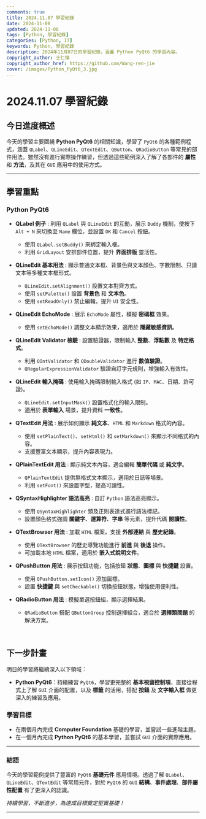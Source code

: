 ```yaml
---
comments: true
title: 2024.11.07 學習紀錄
date: 2024-11-08
updated: 2024-11-08
tags: [Python, 學習紀錄]
categories: [Python, IT]
keywords: Python, 學習紀錄
description: 2024年11月07日的學習紀錄，涵蓋 Python PyQt6 的學習內容。
copyright_author: 王仁傑
copyright_author_href: https://github.com/Wang-ren-jie
cover: /images/Python_PyQt6_3.jpg
---
```


# 2024.11.07 學習紀錄

## 今日進度概述

今天的學習主要圍繞 **Python PyQt6** 的相關知識，學習了 `PyQt6` 的各種範例程式，涵蓋 `QLabel`、`QLineEdit`、`QTextEdit`、`QButton`、`QRadioButton` 等常見的部件用法。雖然沒有進行實際操作練習，但透過這些範例深入了解了各部件的 **屬性** 和 **方法**，及其在 `GUI` 應用中的使用方式。

---

## 學習重點

### Python PyQt6

- **QLabel 例子** :
    利用 `QLabel` 與 `QLineEdit` 的互動，展示 `Buddy` 機制，使按下 `Alt + N` 來切換至 `Name` 欄位，並設置 `OK` 和 `Cancel` 按鈕。

    - 使用 `QLabel.setBuddy()` 來綁定輸入框。
    - 利用 `GridLayout` 安排部件位置，提升 **界面排版** 靈活性。

- **QLineEdit 基本用法** :
    顯示普通文本框、背景色與文本顏色、字數限制、只讀文本等多種文本框形式。

    - `QLineEdit.setAlignment()` 設置文本對齊方式。
    - 使用 `setPalette()` 設置 **背景色** 和 **文本色**。
    - 使用 `setReadOnly()` 禁止編輯，提升 `UI` 安全性。

- **QLineEdit EchoMode** :
    展示 `EchoMode` 屬性，模擬 **密碼框** 效果。

    - 使用 `setEchoMode()` 調整文本顯示效果，適用於 **隱藏敏感資訊**。

- **QLineEdit Validator 檢驗** :
    設置驗證器，限制輸入 **整數**、**浮點數** 及 **特定格式**。
    - 利用 `QIntValidator` 和 `QDoubleValidator` 進行 **數值驗證**。
    - `QRegularExpressionValidator` 驗證自訂字元規則，增強輸入有效性。

- **QLineEdit 輸入掩碼** :
    使用輸入掩碼限制輸入格式 (如 `IP`、`MAC`、日期、許可證)。

    - `QLineEdit.setInputMask()` 設置格式化的輸入限制。
    - 適用於 **表單輸入** 場景，提升資料 **一致性**。

- **QTextEdit 用法** :
    展示如何顯示 **純文本**、`HTML` 和 `Markdown` 格式的內容。

    - 使用 `setPlainText()`、`setHtml()` 和 `setMarkdown()` 來顯示不同格式的內容。
    - 支援豐富文本顯示，提升內容表現力。

- **QPlainTextEdit 用法** :
    顯示純文本內容，適合編輯 **簡單代碼** 或 **純文字**。

    - `QPlainTextEdit` 提供無格式文本顯示，適用於日誌等場景。
    - 利用 `setFont()` 來設置字型，提高可讀性。

- **QSyntaxHighlighter 語法高亮** :
    自訂 `Python` 語法高亮顯示。

    - 使用 `QSyntaxHighlighter` 類及正則表達式進行語法標記。
    - 設置顏色格式強調 **關鍵字**、**運算符**、**字串** 等元素，提升代碼 **閱讀性**。

- **QTextBrowser 用法** :
    加載 `HTML` 檔案，支援 **外部連結** 與 **歷史紀錄**。

    - 使用 `QTextBrowser` 的歷史導覽功能進行 **前進** 與 **後退** 操作。
    - 可加載本地 `HTML` 檔案，適用於 **嵌入式說明文件**。

- **QPushButton 用法** :
    展示按鈕功能，包括按鈕 **狀態**、**圖標** 與 **快捷鍵** 設置。

    - 使用 `QPushButton.setIcon()` 添加圖標。
    - 設置 **快捷鍵** 與 `setCheckable()` 切換按鈕狀態，增強使用便利性。

- **QRadioButton 用法** :
    模擬單選按鈕組，顯示選擇結果。

    - `QRadioButton` 搭配 `QButtonGroup` 控制選擇組合，適合於 **選擇類問題** 的解決方案。


</br>


## 下一步計畫

明日的學習將繼續深入以下領域：

- **Python PyQt6**：持續練習 `PyQt6`，學習更完整的 **基本視窗控制項**，直接從程式上了解 `GUI` 介面的配置，以及 **標籤** 的活用，搭配 **按鈕** 及 **文字輸入框** 做更深入的練習及應用。

### 學習目標

- 在兩個月內完成 **Computer Foundation** 基礎的學習，並嘗試一些進階主題。
- 在一個月內完成 **Python PyQt6** 的基本學習，並嘗試 `GUI` 介面的實際應用。

---

### 結語

今天的學習範例提供了豐富的 `PyQt6` **基礎元件** 應用情境。透過了解 `QLabel`、`QLineEdit`、`QTextEdit` 等常用元件，對於 `PyQt6` 的 `GUI` **結構**、**事件處理**、**部件屬性配置** 有了更深入的認識。


_持續學習，不斷進步，為達成目標奠定堅實基礎！_

---